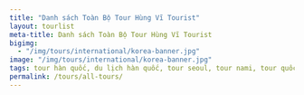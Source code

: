 ```yaml
---
title: "Danh sách Toàn Bộ Tour Hùng Vĩ Tourist"
layout: tourlist
meta-title: Danh sách Toàn Bộ Tour Hùng Vĩ Tourist
bigimg:
  - "/img/tours/international/korea-banner.jpg"
image: "/img/tours/international/korea-banner.jpg"
tags: tour hàn quốc, du lịch hàn quốc, tour seoul, tour nami, tour quốc tế
permalink: /tours/all-tours/
---
```

